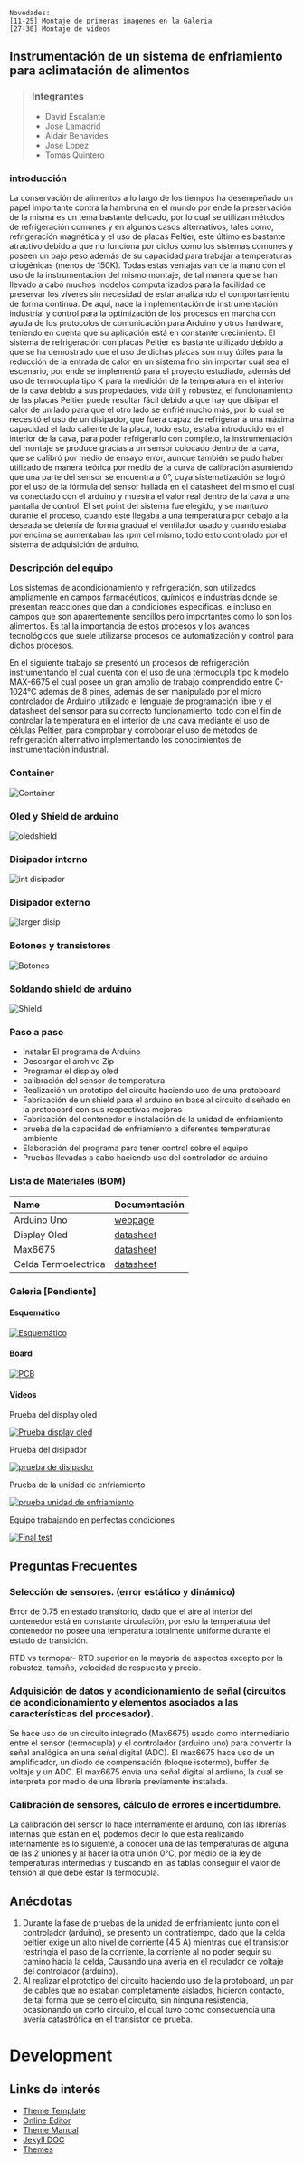    Novedades:
    [11-25] Montaje de primeras imagenes en la Galeria
    [27-30] Montaje de videos
    

## Instrumentación de un sistema de enfriamiento para aclimatación de alimentos ##

> ### Integrantes
>  - David Escalante
>  - Jose Lamadrid
>  - Aldair Benavides
>  - Jose Lopez
>  - Tomas Quintero

### introducción
La conservación de alimentos a lo largo de los tiempos ha desempeñado un papel importante contra la hambruna en el mundo por ende la preservación de la misma es un tema bastante delicado, por lo cual se utilizan métodos de refrigeración comunes y en algunos casos alternativos, tales como, refrigeración magnética y el uso de placas Peltier, este último es bastante atractivo debido a que no funciona por ciclos como los sistemas comunes y poseen un bajo peso además de su capacidad para trabajar a temperaturas criogénicas (menos de 150K). Todas estas ventajas van de la mano con el uso de la instrumentación del mismo montaje, de tal manera que se han llevado a cabo muchos modelos computarizados para la facilidad de preservar los víveres sin necesidad de estar analizando el comportamiento de forma continua. De aquí, nace la implementación de instrumentación industrial y control para la optimización de los procesos en marcha con ayuda de los protocolos de comunicación para Arduino y otros hardware, teniendo en cuenta que su aplicación está en constante crecimiento. 
El sistema de refrigeración con placas Peltier es bastante utilizado debido a que se ha demostrado que el uso de dichas placas son muy útiles para la reducción de la entrada de calor en un sistema frio sin importar cuál sea el escenario, por ende se implementó para el proyecto estudiado, además del uso de termocupla tipo K para la medición de la temperatura en el interior de la cava debido a sus propiedades, vida útil y robustez, el funcionamiento de las placas Peltier puede resultar fácil debido a que hay que disipar el calor de un lado para que el otro lado se enfrié mucho más, por lo cual se necesitó el uso  de un disipador, que fuera capaz de refrigerar a una máxima capacidad el lado caliente de la placa, todo esto, estaba introducido en el interior de la cava, para poder refrigerarlo con completo, la instrumentación del montaje se produce gracias a un sensor colocado dentro de la cava, que se calibró por medio de ensayo error, aunque también se pudo haber utilizado de manera teórica por medio de la curva de calibración asumiendo que una parte del sensor se encuentra a 0°, cuya sistematización se logró por el uso de la fórmula del sensor hallada en el datasheet del mismo el cual va conectado con el arduino y muestra el valor real dentro de la cava a una pantalla de control. El set point del sistema fue elegido, y se mantuvo durante el proceso, cuando este llegaba a una temperatura por debajo a la deseada se detenía de forma gradual el ventilador usado y cuando estaba por encima se aumentaban las rpm del mismo, todo esto controlado por el sistema de adquisición de arduino.



### Descripción del equipo
Los sistemas de acondicionamiento y refrigeración, son utilizados ampliamente en campos farmacéuticos, químicos e industrias donde se presentan reacciones que dan a condiciones específicas, e incluso en campos que son aparentemente sencillos pero importantes como lo son los alimentos. Es tal la importancia de estos procesos y los avances tecnológicos que suele utilizarse procesos de automatización y control para dichos procesos. 

En el siguiente trabajo se presentó un procesos de refrigeración instrumentando el cual cuenta con el uso de una termocupla tipo k modelo MAX-6675 el cual posee un gran amplio de trabajo comprendido entre 0-1024°C además de 8 pines, además de ser manipulado por el micro controlador de Arduino utilizado el lenguaje de programación libre y el datasheet del sensor para su correcto funcionamiento, todo con el fin de controlar la temperatura en el interior de una cava mediante el uso de células Peltier, para comprobar y corroborar el uso de métodos de refrigeración alternativo implementando los conocimientos de instrumentación industrial.
### Container
![Container](https://lh3.googleusercontent.com/-dVGnJcC9HMQ/Widt-u-fe9I/AAAAAAAAABM/8I6pjBL6984LkZVg_kkHA-H-EDuLsFFxwCLcBGAs/s0/untitled.png "Caba.png")
### Oled y Shield de arduino
![oledshield](https://lh3.googleusercontent.com/-sc1JwO-dLcU/WiduVN1czDI/AAAAAAAAABU/91LvQ8Tt9ZgWagd0NZjMoBWXybH-EusGACLcBGAs/s0/untitled0.png "Oled+shield.png")
### Disipador interno
![int disipador](https://lh3.googleusercontent.com/-G0lSQLQLhBk/WidutFVk7bI/AAAAAAAAABg/zW4vG8O51oQVxQNJwTwNGVc5epwgvfamgCLcBGAs/s0/untitled2.png "Disipador interno.png")
### Disipador externo
![larger disip](https://lh3.googleusercontent.com/-Inkc0zpaFRs/WidvivrlQHI/AAAAAAAAAB0/9yJIZgfW004LWSTgIMiPyF3iQkvpRXbBgCLcBGAs/s0/untitled4.png "Disipador exter.png")
### Botones y transistores
![Botones](https://lh3.googleusercontent.com/-XpQxvbFEdNA/Widxz86VnYI/AAAAAAAAACc/j5CdzZr9HBAVBGQAIQBKvbKptKJSNCrdACLcBGAs/s0/WhatsApp+Image+2017-11-16+at+20.46.39.jpeg "Botones.jpeg")

### Soldando shield de arduino

![Shield](https://i.imgur.com/Q6Vc8y2.jpg)

### Paso a paso
 - Instalar El programa de Arduino
 - Descargar el archivo Zip
 - Programar el display oled
 - calibración del sensor de temperatura
 - Realización un prototipo del circuito haciendo uso de una protoboard
 - Fabricación de un shield para el arduino en base al circuito diseñado en la protoboard con sus respectivas mejoras
 - Fabricación del contenedor e instalación de la unidad de enfriamiento
 - prueba de la capacidad de enfriamiento a diferentes temperaturas ambiente
 - Elaboración del programa para tener control sobre el equipo
 - Pruebas llevadas a cabo haciendo uso del controlador de arduino

### Lista de Materiales (BOM)

| Name         			| Documentación |
|:-------------			|:-----------------|
| Arduino Uno  			| [webpage](https://store.arduino.cc/usa/arduino-uno-rev3)			   | 
| Display Oled 			| [datasheet](http://www.buydisplay.com/download/manual/ER-OLED0.96_Series_Datasheet.pdf)|
| Max6675 	   			| [datasheet](https://cdn-shop.adafruit.com/datasheets/MAX6675.pdf)     |
| Celda Termoelectrica	| [datasheet](http://peltiermodules.com/peltier.datasheet/TEC1-12706.pdf) |

### Galeria [Pendiente]
#### Esquemático
[![Esquemático](images/schematic.png)](https://rawgit.com/Athesto/2017b_ProyectoInstrumentacion/fc502c0b/BOARD/SCHEMATIC.pdf)
#### Board
[![PCB](images/board_Bottom.png)](https://rawgit.com/Athesto/2017b_ProyectoInstrumentacion/fc502c0b/BOARD/BOARD.pdf)




#### Videos
Prueba del display oled


[![Prueba display oled](https://img.youtube.com/vi/y6lbMbByo7U/0.jpg)](https://www.youtube.com/watch?v=y6lbMbByo7U)



Prueba del disipador

[![prueba de disipador](https://img.youtube.com/vi/Y1n8YhKl0UA/0.jpg)](https://www.youtube.com/watch?v=Y1n8YhKl0UA)


Prueba de la unidad de enfriamiento

[![prueba unidad de enfriamiento](https://img.youtube.com/vi/jfa_FpGiS5M/0.jpg)](https://www.youtube.com/watch?v=jfa_FpGiS5M)

Equipo trabajando en perfectas condiciones

[![Final test](https://img.youtube.com/vi/4yjja9RJj-U/0.jpg)](https://www.youtube.com/watch?v=4yjja9RJj-U)


## Preguntas Frecuentes ##

### Selección de sensores. (error estático y dinámico)
Error de 0.75 en estado transitorio, dado que el aire al interior del contenedor está en constante circulación, por esto la temperatura del contenedor no posee una temperatura totalmente uniforme durante el estado de transición.


RTD vs termopar- RTD superior en la mayoría de aspectos excepto por la robustez, tamaño, velocidad de respuesta y precio.

### Adquisición de datos y acondicionamiento de señal (circuitos de acondicionamiento y elementos asociados a las características del procesador).

Se hace uso de un circuito integrado (Max6675) usado como intermediario entre el sensor (termocupla) y el controlador (arduino uno) para convertir la señal analógica en una señal digital (ADC). El max6675 hace uso de un amplificador, un diodo de compensación (bloque isotermo), buffer de voltaje y un ADC.
El max6675 envía una señal digital al ardiuno, la cual se interpreta por medio de una librería previamente instalada.


### Calibración de sensores, cálculo de errores e incertidumbre.
La calibración del sensor lo hace internamente el arduino, con las librerías internas que están en el, podemos decir lo que esta realizando internamente es lo siguiente, a conocer una de las temperaturas de alguna de las 2 uniones y al hacer la otra unión 0°C, por medio de la ley de temperaturas intermedias y buscando en las tablas conseguir el valor de tensión al que debe estar la termocupla.

## Anécdotas ##

 1. Durante la fase de pruebas de la unidad de enfriamiento junto con el controlador (arduino), se presento un contratiempo, dado que la celda peltier exige un alto nivel de corriente (4.5 A)  mientras que el transistor restringía el paso de la corriente, la corriente al no poder seguir su camino hacia la celda, Causando una averia en el reculador de voltaje del controlador (arduino).
 2. Al realizar el prototipo del circuito haciendo uso de la protoboard, un par de cables que no estaban completamente aislados, hicieron contacto, de tal forma que se cerro el circuito, sin ninguna resistencia, ocasionando un corto circuito, el cual tuvo como consecuencia una avería catastrófica en el transistor de prueba.

# Development
## Links de interés
 - [Theme Template](https://pages-themes.github.io/slate/)
 - [Online Editor](https://stackedit.io/editor#)
 - [Theme Manual](https://github.com/pages-themes/slate)
 - [Jekyll DOC](http://import.jekyllrb.com/docs/home/) 
 - [Themes](http://jekyllthemes.org/)

